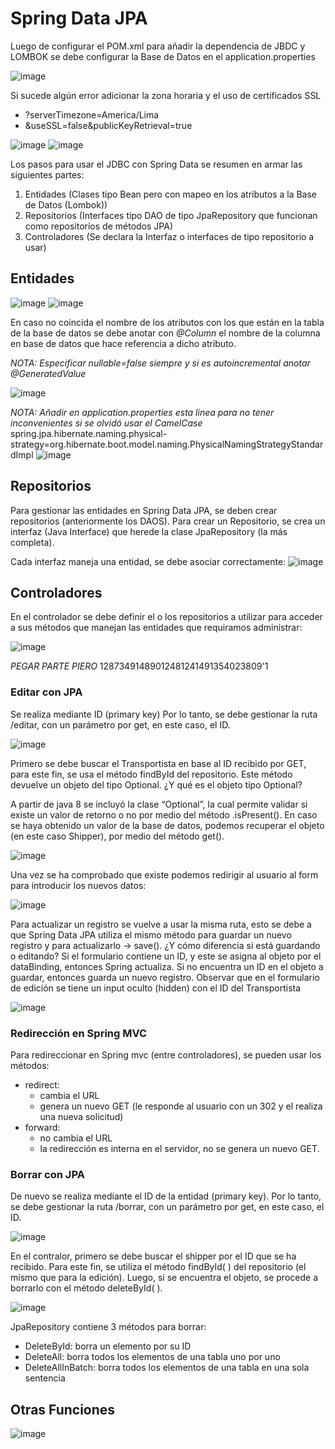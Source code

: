 
# Spring Data JPA

Luego de configurar el POM.xml para añadir la dependencia de JBDC y LOMBOK se debe configurar la Base de Datos en el application.properties

![image](https://github.com/Pierohc/GTICS/assets/133728861/557568d0-66ae-4a20-941e-b86f5fa20e80)

Si sucede algún error adicionar la zona horaria y el uso de certificados SSL

- ?serverTimezone=America/Lima
- &useSSL=false&publicKeyRetrieval=true

![image](https://github.com/Pierohc/GTICS/assets/133728861/567dec6e-a328-43fe-be93-b7819df77e3f)
![image](https://github.com/Pierohc/GTICS/assets/133728861/b8198c93-a9d4-40f7-8deb-7c17292a8a6e)


Los pasos para usar el JDBC con Spring Data se resumen en armar las siguientes partes:

1. Entidades (Clases tipo Bean pero con mapeo en los atributos a la Base de Datos (Lombok))
2. Repositorios (Interfaces tipo DAO de tipo JpaRepository que funcionan como repositorios de métodos JPA)
3. Controladores (Se declara la Interfaz o interfaces de tipo repositorio a usar)


## Entidades

![image](https://github.com/Pierohc/GTICS/assets/133728861/fc34e100-3841-4257-b15c-2002f9013da8)
![image](https://github.com/Pierohc/GTICS/assets/133728861/6820c42e-ecf2-4e0d-82c0-a41e70413d81)

En caso no coincida el nombre de los atributos con los que están en la tabla de la base de datos se debe anotar con *@Column* el nombre de la columna en base de datos que hace referencia a dicho atributo.

*NOTA: Especificar nullable=false siempre y si es autoincremental anotar @GeneratedValue*

![image](https://github.com/Pierohc/GTICS/assets/133728861/10338b91-b7dc-4371-916e-ae2b815eaf8b)

*NOTA: Añadir en application.properties esta linea para no tener inconvenientes si se olvidó usar el CamelCase*
spring.jpa.hibernate.naming.physical-strategy=org.hibernate.boot.model.naming.PhysicalNamingStrategyStandardImpl
![image](https://github.com/Pierohc/GTICS/assets/133728861/5ffc093d-254c-480a-9b21-69bbe0f66866)


## Repositorios

Para gestionar las entidades en Spring Data JPA, se deben crear repositorios (anteriormente los DAOS). Para crear un Repositorio, se crea un interfaz (Java Interface) que herede la clase JpaRepository (la más completa).

Cada interfaz maneja una entidad, se debe asociar correctamente:
![image](https://github.com/Pierohc/GTICS/assets/133728861/ed5f11ae-9a8c-4e49-88a6-b14e17ee1545)

## Controladores

En el controlador se debe definir el o los repositorios a utilizar para acceder a sus métodos que manejan las entidades que requiramos administrar:

![image](https://github.com/Pierohc/GTICS/assets/133728861/88a2b9b1-9de9-4d89-84dc-72feba21c857)






*PEGAR PARTE PIERO*
12873491489012481241491354023809'1



### Editar con JPA

Se realiza mediante ID (primary key) Por lo tanto, se debe gestionar la ruta /editar, con un parámetro por get, en este caso, el ID.

![image](https://github.com/Pierohc/GTICS/assets/133728861/a6b5840a-c0ee-4a1a-ad5f-0fe840ef92bc)

Primero se debe buscar el Transportista en base al ID recibido por GET, para este fin, se usa el método findById del repositorio.
Este método devuelve un objeto del tipo Optional. ¿Y qué es el objeto tipo Optional?

A partir de java 8 se incluyó la clase “Optional”, la cual permite validar si existe un valor de retorno o no por medio del método .isPresent(). En caso se haya obtenido un valor de la base de datos, podemos recuperar el objeto (en este caso Shipper), por medio del método get(). 

![image](https://github.com/Pierohc/GTICS/assets/133728861/94b3f5dd-2090-44f1-b1a6-a3c8f3760b3f)

Una vez se ha comprobado que existe podemos redirigir al usuario al form para introducir los nuevos datos:

![image](https://github.com/Pierohc/GTICS/assets/133728861/a2ad57e9-1013-4d2f-964f-c083117c5167)

Para actualizar un registro se vuelve a usar la misma ruta, esto se debe a que Spring Data JPA utiliza el mismo método para guardar un nuevo registro y para actualizarlo → save().
¿Y cómo diferencia si está guardando o editando? Si el formulario contiene un ID, y este se asigna al objeto por el dataBinding, entonces Spring actualiza. Si no encuentra un ID en el objeto a guardar, entonces guarda un nuevo registro.
Observar que en el formulario de edición se tiene un input oculto (hidden) con el ID del Transportista

![image](https://github.com/Pierohc/GTICS/assets/133728861/20594abd-5cad-44c7-b605-7b4bd14c7738)

### Redirección en Spring MVC

Para redireccionar en Spring mvc (entre controladores), se pueden usar los métodos:
- redirect: 
  - cambia el URL
  - genera un nuevo GET (le responde al usuario con un 302 y el realiza una nueva solicitud)
- forward:
  - no cambia el URL
  - la redirección es interna en el servidor, no se genera un nuevo GET.

### Borrar con JPA

De nuevo se realiza mediante el ID de la entidad (primary key). Por lo tanto, se debe gestionar la ruta /borrar, con un parámetro por get, en este caso, el ID.

![image](https://github.com/Pierohc/GTICS/assets/133728861/12a96afd-4133-4f91-a8ca-28d96e72b42f)

En el contralor, primero se debe buscar el shipper por el ID que se ha recibido.  Para este fin, se utiliza el método findById( ) del repositorio (el mismo que para la edición).
Luego, si se encuentra el objeto, se procede a borrarlo con el método deleteById( ).

![image](https://github.com/Pierohc/GTICS/assets/133728861/1f24b0b5-d43c-48c2-844d-40c67a5eaca2)

JpaRepository contiene 3 métodos para borrar:
- DeleteById: borra un elemento por su ID
- DeleteAll: borra todos los elementos de una tabla uno por uno
- DeleteAllInBatch: borra todos los elementos de una tabla en una sola sentencia

## Otras Funciones

![image](https://github.com/Pierohc/GTICS/assets/133728861/c2227ed0-252d-461f-a3bc-e8618b83060d)

